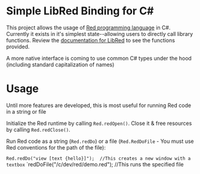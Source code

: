 # Simple LibRed Binding for C#

This project allows the usage of [Red programming language](http://www.red-lang.org/) in C#.   Currently it exists in it's simplest state--allowing users to directly call library functions.  Review the [documentation for LibRed](https://doc.red-lang.org/en/libred.html) to see the functions provided.   

A more native interface is coming to use common C# types under the hood (including standard capitalization of names)

# Usage

Until more features are developed, this is most useful for running Red code in a string or file

Initialize the Red runtime by calling `Red.redOpen()`.  Close it & free resources by calling `Red.redClose()`.

Run Red code as a string (`Red.redDo`) or a file (`Red.RedDoFile` - You must use Red conventions for the path of the file):

`Red.redDo("view [text {hello}]");  //This creates a new window with a textbox`
`redDoFile("/c/dev/red/demo.red");  //This runs the specified file
